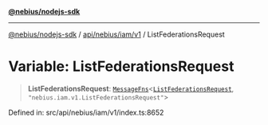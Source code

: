 [**@nebius/nodejs-sdk**](../../../../../README.md)

***

[@nebius/nodejs-sdk](../../../../../README.md) / [api/nebius/iam/v1](../README.md) / ListFederationsRequest

# Variable: ListFederationsRequest

> **ListFederationsRequest**: [`MessageFns`](../../../../../runtime/protos/core/interfaces/MessageFns.md)\<[`ListFederationsRequest`](../interfaces/ListFederationsRequest.md), `"nebius.iam.v1.ListFederationsRequest"`\>

Defined in: src/api/nebius/iam/v1/index.ts:8652

